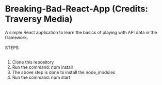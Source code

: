 # Breaking-Bad-React-App (Credits: Traversy Media)
A simple React application to learn the basics of playing with API data in the framework.<br/>
<br/>
STEPS:<br/></br>
1) Clone this repository<br/>
2) Run the command: npm install<br/>
3) The above step is done to install the node_modules<br/>
4) Run the command: npm start
